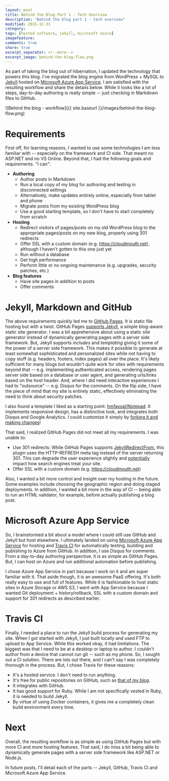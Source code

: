 ```yaml
---
layout: post
title: Behind the Blog Part 1 - Tech Overview 
description: "Behind the blog part 1 - tech overview"
modified: 2015-12-31
category: 
tags: [hosted software, jekyll, microsoft azure]
imagefeature:
comments: true
share: true
excerpt_separator: <!--more-->
excerpt_image: behind-the-blog-flow.png
---
```

As part of taking the blog out of hibernation, I updated the technology that powers this blog. I've migrated the blog engine from WordPress + MySQL to [Jekyll](https://jekyllrb.com/) hosted on [Microsoft Azure App Service](https://azure.microsoft.com/en-us/services/app-service/). I am satisfied with the resulting workflow and share the details below. While it looks like a lot of steps, day-to-day authoring is really simple -- just checking in Markdown files to GitHub.<!--more-->

![Behind the blog - workflow]({{ site.baseurl }}/images/behind-the-blog-flow.png)

# Requirements #

First off, for learning reasons, I wanted to use some technologies I am less familiar with -- especially on the framework and CI side. That meant no ASP.NET and no VS Online. Beyond that, I had the following goals and requirements.  "I can":

- **Authoring**
  - Author posts in Markdown
  - Run a local copy of my blog for authoring and testing in disconnected settings
  - Alternatively, make updates entirely online, especially from tablet and phone
  - Migrate posts from my existing WordPress blog
  - Use a good starting template, so I don't have to start completely from scratch
- **Hosting**
  - Redirect visitors of pages/posts on my old WordPress blog to the appropriate pages/posts on my new blog, properly using 301 redirects
  - Offer SSL with a custom domain (e.g. https://cloudmouth.net), although I haven't gotten to this one just yet
  - Run without a database
  - Get high performance
  - Perform little or no ongoing maintenance (e.g. upgrades, security patches, etc.)
- **Blog features**
  - Have site pages in addition to posts
  - Offer comments

# Jekyll, Markdown and GitHub

The above requirements quickly led me to [GitHub Pages](https://pages.github.com/). It is static file hosting but with a twist. GitHub Pages [supports Jekyll](https://help.github.com/articles/using-jekyll-with-pages/), a simple blog-aware static site generator. I was a bit apprehensive about using a static site generator instead of dynamically generating pages with a server side framework. But, Jekyll supports *includes* and *templating* giving it some of the power of a server side framework. This makes it possible to generate at least somewhat sophisticated and personalized sites while not having to copy stuff (e.g. headers, footers, index pages) all over the place. It's likely sufficient for many blogs but wouldn't quite work for sites with requirements beyond that -- e.g. implementing authenticated access, rendering pages server side based on a database or user agent, and generating urls/links based on the host header. And, where I did need interactive experiences I had to "outsource" -- e.g. Disqus for the comments. On the flip side, I have the piece of mind that my site is entirely static, effectively eliminating the need to think about security patches.

I also found a template I liked as a starting point: [hmfaysal/Notepad](https://github.com/hmfaysal/Notepad). It implements responsive design, has a distinctive look, and integrates both Disqus and Google Analytics. I could customize it simply by [forking it and making changes](https://github.com/mohitsriv/Blog)!

That said, I realized GitHub Pages did not meet all my requirements. I was unable to:

- Use 301 redirects: While GitHub Pages supports [JekyllRedirectFrom](https://github.com/jekyll/jekyll-redirect-from), this plugin uses the HTTP-REFRESH meta tag instead of the server returning 301. This can degrade the user experience slightly and [potentially](http://stackoverflow.com/questions/5392001/seo-consequences-of-redirecting-with-meta-refresh) impact how search engines treat your site.
- Offer SSL with a custom domain (e.g. https://cloudmouth.net)

Also, I wanted a bit more control and insight over my hosting in the future. Some examples include choosing the geographic region and doing staged deployments. In addition, I wanted a bit more in the way of CI -- being able to run an HTML validator, for example, before actually publishing a blog post.

# Microsoft Azure App Service

So, I brainstormed a bit about a model where I could still use GitHub and Jekyll but host elsewhere. I ultimately landed on using [Microsoft Azure App Service](https://azure.microsoft.com/en-us/services/app-service/) for hosting and [Travis CI](https://travis-ci.org/) for automatically testing, building and publishing to Azure from GitHub. In addition, I use Disqus for comments. From a day-to-day authoring perspective, it is as simple as GitHub Pages. But, I can host on Azure and run additional automation before publishing.

I chose Azure App Service in part because I work on it and am super familiar with it. That aside though, it is an awesome PaaS offering. It's both really easy to use and full of features. While it is fashionable to host static sites in Azure Storage or AWS S3, I went with App Service because I wanted Git deployment + history/rollback, SSL with a custom domain and support for 301 redirects as described earlier.

# Travis CI

Finally, I needed a place to run the Jekyll build process for generating my site. When I got started with Jekyll, I just built locally and used FTP to upload to App Service. While this worked okay, it had limitations.  The biggest was that I need to be at a desktop or laptop to author. I couldn't author from a device that cannot run git -- such as my phone. So, I sought out a CI solution. There are lots out there, and I can't say I was completely thorough in the process. But, I chose Travis for these reasons:

- It's a hosted service. I don't need to run anything.
- It's free for public repositories on GitHub, such as [that of my blog](https://github.com/mohitsriv/blog).
- It integrates with GitHub.
- It has good support for Ruby. While I am not specifically vested in Ruby, it is needed to build Jekyll. 
- By virtue of using Docker containers, it gives me a completely clean build environment every time.

# Next

Overall, the resulting workflow is as simple as using GitHub Pages but with more CI and more hosting features. That said, I do miss a bit being able to dynamically generate pages with a server side framework like ASP.NET or Node.js.

In future posts, I'll detail each of the parts -- Jekyll, GitHub, Travis CI and Microsoft Azure App Service.